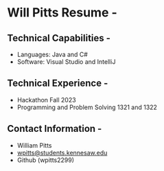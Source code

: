 # Will Pitts Resume -

## Technical Capabilities -

- Languages: Java and C#
- Software: Visual Studio and IntelliJ

## Technical Experience -
- Hackathon Fall 2023
- Programming and Problem Solving 1321 and 1322

## Contact Information -
- William Pitts
- wpitts@students.kennesaw.edu
- Github (wpitts2299)
